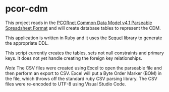 # pcor-cdm
This project reads in the [PCORnet Common Data Model v4.1 Parseable Spreadsheet Format](https://github.com/CDMFORUM/CDM-GUIDANCE/raw/master/Files%20for%20CDM%20page/2018-12-05-PCORnet-Common-Data-Model-v4dot1-parseable.xlsx) and will create database tables to represent the CDM.

This application is written in Ruby and it uses the [Sequel](http://sequel.jeremyevans.net/index.html) library to generate the appropriate DDL.

This script currently creates the tables, sets not null constraints and primary keys. It does not yet handle creating the foreign key relationships.

*Note* The CSV files were created using Excel to open the parseable file and then perform an export to CSV. Excel will put a Byte Order Marker (BOM) in the file, which throws off the standard ruby CSV parsing library. The CSV files were re-encoded to UTF-8 using Visual Studio Code.